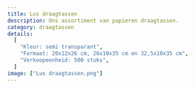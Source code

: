 ```yaml
---
title: Lus draagtassen
description: Ons assortiment van papieren draagtassen.
category: draagtassen
details:
  [
    "Kleur: semi transparant",
    "Formaat: 20x12x26 cm, 26x10x35 cm en 32,5x10x35 cm",
    "Verkoopeenheid: 500 stuks",
  ]
image: ["Lus draagtassen.png"]
---
```

